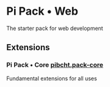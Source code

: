 # Pi Pack • Web

The starter pack for web development

## Extensions

### Pi Pack • Core [pibcht.pack-core](https://marketplace.visualstudio.com/items?itemName=pibcht.pack-core)

Fundamental extensions for all uses
